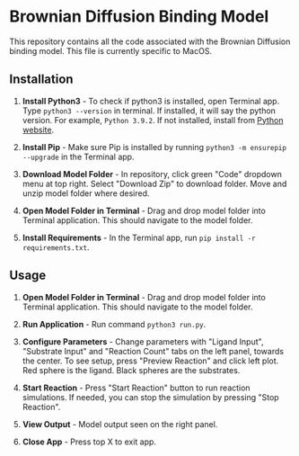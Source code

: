 # Brownian Diffusion Binding Model
This repository contains all the code associated with the Brownian Diffusion binding model. This file is currently specific to MacOS.

## Installation
1. **Install Python3** - To check if python3 is installed, open Terminal app. Type `python3 --version` in terminal. If installed, it will say the python version. For example, `Python 3.9.2`. If not installed, install from [Python website](https://www.python.org/).

2. **Install Pip** - Make sure Pip is installed by running `python3 -m ensurepip --upgrade` in the Terminal app.

3. **Download Model Folder** - In repository, click green "Code" dropdown menu at top right. Select "Download Zip" to download folder. Move and unzip model folder where desired.

4. **Open Model Folder in Terminal** - Drag and drop model folder into Terminal application. This should navigate to the model folder.

5. **Install Requirements** - In the Terminal app, run `pip install -r requirements.txt`.

## Usage
1. **Open Model Folder in Terminal** - Drag and drop model folder into Terminal application. This should navigate to the model folder.

2. **Run Application** - Run command `python3 run.py`. 

3. **Configure Parameters** - Change parameters with "Ligand Input", "Substrate Input" and "Reaction Count" tabs on the left panel, towards the center. To see setup, press "Preview Reaction" and click left plot. Red sphere is the ligand. Black spheres are the substrates.

4. **Start Reaction** - Press "Start Reaction" button to run reaction simulations. If needed, you can stop the simulation by pressing "Stop Reaction".

5. **View Output** - Model output seen on the right panel. 

6. **Close App** - Press top X to exit app. 